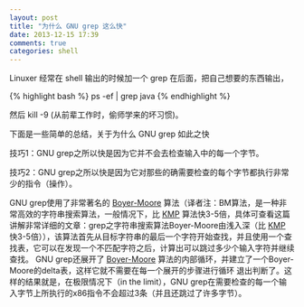 ```yaml
---
layout: post
title: "为什么 GNU grep 这么快"
date: 2013-12-15 17:39
comments: true
categories: shell
---
```

Linuxer 经常在 shell 输出的时候加一个 grep 在后面，把自己想要的东西输出，

{% highlight bash %}
ps -ef | grep java
{% endhighlight %}

然后 kill -9 (从前辈工作时，偷师学来的坏习惯)。

下面是一些简单的总结，关于为什么 GNU grep 如此之快

技巧1：GNU grep之所以快是因为它并不会去检查输入中的每一个字节。

技巧2：GNU grep之所以快是因为它对那些的确需要检查的每个字节都执行非常少的指令（操作）。

GNU grep使用了非常著名的 [Boyer-Moore](http://www.ruanyifeng.com/blog/2013/05/boyer-moore_string_search_algorithm.html "Title") 算法（译者注：BM算法，是一种非常高效的字符串搜索算法，一般情况下，比 [KMP](http://www.ruanyifeng.com/blog/2013/05/Knuth%E2%80%93Morris%E2%80%93Pratt_algorithm.html "Title") 算法快3-5倍，具体可查看这篇讲解非常详细的文章：grep之字符串搜索算法Boyer-Moore由浅入深（比 [KMP](http://www.ruanyifeng.com/blog/2013/05/Knuth%E2%80%93Morris%E2%80%93Pratt_algorithm.html "Title") 快3-5倍）），该算法首先从目标字符串的最后一个字符开始查找，并且使用一个查找表，它可以在发现一个不匹配字符之后，计算出可以跳过多少个输入字符并继续查找。
GNU grep还展开了 [Boyer-Moore](http://www.ruanyifeng.com/blog/2013/05/boyer-moore_string_search_algorithm.html "Title") 算法的内部循环，并建立了一个Boyer-Moore的delta表，这样它就不需要在每一个展开的步骤进行循环 退出判断了。这样的结果就是，在极限情况下（in the limit），GNU grep在需要检查的每一个输入字节上所执行的x86指令不会超过3条（并且还跳过了许多字节）。